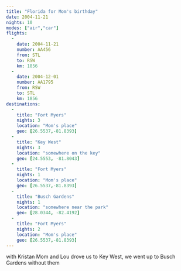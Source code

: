 ```yaml
---
title: "Florida for Mom's birthday"
date: 2004-11-21
nights: 10
modes: ["air","car"]
flights:
  -
    date: 2004-11-21
    number: AA456
    from: STL
    to: RSW
    km: 1856
  -
    date: 2004-12-01
    number: AA1795
    from: RSW
    to: STL
    km: 1856
destinations:
  -
    title: "Fort Myers"
    nights: 3
    location: "Mom's place"
    geo: [26.5537,-81.8393]
  -
    title: "Key West"
    nights: 3
    location: "somewhere on the key"
    geo: [24.5553, -81.8043]
  -
    title: "Fort Myers"
    nights: 1
    location: "Mom's place"
    geo: [26.5537,-81.8393]
  -
    title: "Busch Gardens"
    nights: 1
    location: "somewhere near the park"
    geo: [28.0344, -82.4192]
  -
    title: "Fort Myers"
    nights: 2
    location: "Mom's place"
    geo: [26.5537,-81.8393]
---
```


with Kristan
Mom and Lou drove us to Key West, we went up to Busch Gardens without them
